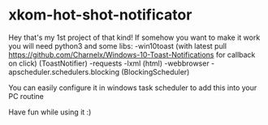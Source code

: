 # xkom-hot-shot-notificator
Hey that's my 1st project of that kind!
If somehow you want to make it work you will need python3 and some libs:
-win10toast (with latest pull https://github.com/Charnelx/Windows-10-Toast-Notifications for callback on click) (ToastNotifier)
-requests
-lxml (html)
-webbrowser
-apscheduler.schedulers.blocking (BlockingScheduler)

You can easily configure it in windows task scheduler to add this into your PC routine 

Have fun while using it :)
